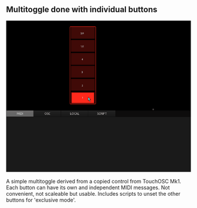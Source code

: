 ## Multitoggle done with individual buttons

![multitoggle](preview_1.gif) 

A simple multitoggle derived from a copied control from TouchOSC Mk1. Each button can have its own and independent MIDI messages.
Not convenient, not scaleable but usable. Includes scripts to unset the other buttons for 'exclusive mode'.
